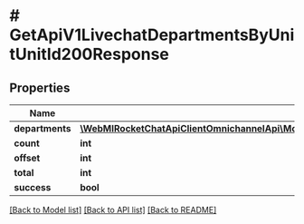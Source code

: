 # # GetApiV1LivechatDepartmentsByUnitUnitId200Response

## Properties

Name | Type | Description | Notes
------------ | ------------- | ------------- | -------------
**departments** | [**\WebMIRocketChatApiClientOmnichannelApi\Model\GetApiV1LivechatDepartmentsByUnitUnitId200ResponseDepartmentsInner[]**](GetApiV1LivechatDepartmentsByUnitUnitId200ResponseDepartmentsInner.md) |  | [optional]
**count** | **int** |  | [optional]
**offset** | **int** |  | [optional]
**total** | **int** |  | [optional]
**success** | **bool** |  | [optional]

[[Back to Model list]](../../README.md#models) [[Back to API list]](../../README.md#endpoints) [[Back to README]](../../README.md)
